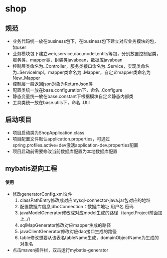 # shop

## 规范

- 业务代码统一放在business包下，在business包下建立对应业务模块的包，如user
- 业务模块包下建立web,service,dao,model,entity等包，分别放置控制层类，服务类，mapper类，封装类javabean，数据库javabean
- 控制层类命名为..Controller，服务类接口命名为..Service，实现类命名为..ServiceImpl，mapper类命名为..Mapper，自定义mapper类命名为New..Mapper
- 控制层一般返回json对象为ReturnJson类
- 配置类统一放在base.configuration下，命名..Configure
- 静态变量统一放在base.constant下根据模块自定义静态内部类
- 工具类统一放在base.utils下，命名..Util

## 启动项目

- 项目启动类为ShopApplication.class
- 项目配置文件默认application.properties，可通过spring.profiles.active=dev激活application-dev.properties配置
- 项目启动前需要修改当前数据库配置为本地数据库配置

## mybatis逆向工程

#### 使用

- 修改generatorConfig.xml文件
  1. classPathEntry修改成对应mysql-connector-java.jar包对应的地址
  2. 配置数据库信息jdbcConnection：数据库地址 用户名 密码
  3. javaModelGenerator修改成对应model生成的路径（targetProject前面加上../）
  4. sqlMapGenerator修改对应mapper生成的路径
  5. javaClientGenerator修改对应dao接口生成的路径
  6. table修改想要从该表名tableName生成，domainObjectName为生成的对象名
- 点击maven插件栏，双击运行mybatis-generator


